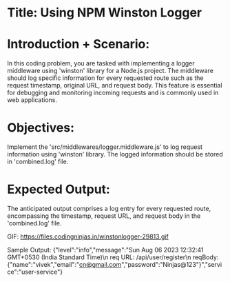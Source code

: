 # Title: Using NPM Winston Logger

# Introduction + Scenario:

In this coding problem, you are tasked with implementing a logger middleware using 'winston' library for a Node.js project. The middleware should log specific information for every requested route such as the request timestamp, original URL, and request body. This feature is essential for debugging and monitoring incoming requests and is commonly used in web applications.

# Objectives:

Implement the 'src/middlewares/logger.middleware.js' to log request information using 'winston' library.
The logged information should be stored in 'combined.log' file.

# Expected Output:

The anticipated output comprises a log entry for every requested route, encompassing the timestamp, request URL, and request body in the 'combined.log' file.

GIF: https://files.codingninjas.in/winstonlogger-29813.gif

Sample Output:
{"level":"info","message":"Sun Aug 06 2023 12:32:41 GMT+0530 (India Standard Time)\n req URL: /api/user/register\n reqBody: {\"name\":\"vivek\",\"email\":\"cn@gmail.com\",\"password\":\"Ninjas@123\"}","service":"user-service"}
